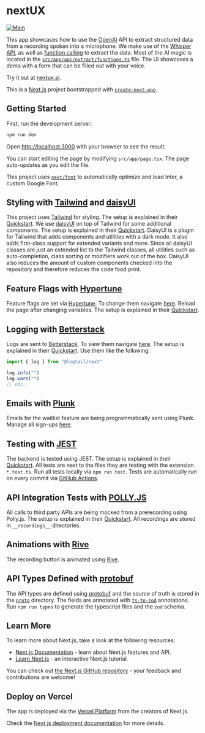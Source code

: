 # nextUX

[![Main](https://github.com/jonnylangefeld/nextux/actions/workflows/main.yml/badge.svg)](https://github.com/jonnylangefeld/nextux/actions/workflows/main.yml)

This app showcases how to use the [OpenAI](https://openai.com) API to extract structured data from a recording spoken into a microphone. We make use of the [Whisper API](https://whisper.openai.com), as well as [function calling](https://platform.openai.com/docs/guides/function-calling) to extract the data. Most of the AI magic is located in the [`src/app/api/extract/functions.ts`](src/app/api/extract/functions.ts) file. The UI showcases a demo with a form that can be filled out with your voice.

Try it out at [nextux.ai](https://nextux.ai).

This is a [Next.js](https://nextjs.org/) project bootstrapped with [`create-next-app`](https://github.com/vercel/next.js/tree/canary/packages/create-next-app).

## Getting Started

First, run the development server:

```bash
npm run dev
```

Open [http://localhost:3000](http://localhost:3000) with your browser to see the result.

You can start editing the page by modifying `src/app/page.tsx`. The page auto-updates as you edit the file.

This project uses [`next/font`](https://nextjs.org/docs/basic-features/font-optimization) to automatically optimize and load Inter, a custom Google Font.

## Styling with [Tailwind](https://tailwindcss.com) and [daisyUI](https://daisyui.com)

This project uses [Tailwind](https://tailwindcss.com) for styling. The setup is explained in their [Quickstart](https://tailwindcss.com/docs/guides/nextjs). We use [daisyUI](https://daisyui.com) on top of Tailwind for some additional components. The setup is explained in their [Quickstart](https://daisyui.com/docs/installation). DaisyUI is a plugin for Tailwind that adds components and utilities with a dark mode. It also adds first-class support for extended variants and more. Since all daisyUI classes are just an extended list to the Tailwind classes, all utilities such as auto-completion, class sorting or modifiers work out of the box. DaisyUI also reduces the amount of custom components checked into the repository and therefore reduces the code food print.

## Feature Flags with [Hypertune](https://hypertune.com)

Feature flags are set via [Hypertune](https://hypertune.com). To change them navigate [here](https://app.hypertune.com/projects/2736/draft). Reload the page after changing variables. The setup is explained in their [Quickstart](https://docs.hypertune.com/getting-started/feature-flags-quickstart).

## Logging with [Betterstack](https://beterstack.com)

Logs are sent to [Betterstack](https://beterstack.com). To view them navigate [here](https://logs.betterstack.com/team/210187/tail). The setup is explained in their [Quickstart](https://betterstack.com/docs/logs/javascript/nextjs/). Use them like the following:

```ts
import { log } from "@logtail/next"

log.info("")
log.warn("")
// etc.
```

## Emails with [Plunk](https://useplunk.com/)

Emails for the waitlist feature are being programmatically sent using Plunk. Manage all sign-ups [here](https://app.useplunk.com/).

## Testing with [JEST](https://jestjs.io)

The backend is tested using JEST. The setup is explained in their [Quickstart](https://jestjs.io/docs/en/getting-started). All tests are next to the files they are testing with the extension `*.test.ts`. Run all tests locally via `npm run test`. Tests are automatically run on every commit via [GitHub Actions](https://github.com/jonnylangefeld/nextux/actions).

## API Integration Tests with [POLLY.JS](https://netflix.github.io/pollyjs)

All calls to third party APIs are being mocked from a prerecording using Polly.js. The setup is explained in their [Quickstart](https://netflix.github.io/pollyjs/#/quick-start?id=quick-start). All recordings are stored in `__recordings__` directories.

## Animations with [Rive](https://rive.app)

The recording button is animated using [Rive](https://rive.app).

## API Types Defined with [protobuf](https://protobuf.dev/)

The API types are defined using [protobuf](https://protobuf.dev/) and the source of truth is stored in the [`proto`](proto) directory. The fields are annotated with [`ts-to-zod`](https://www.npmjs.com/package/ts-to-zod) annotations. Run `npm run types` to generate the typescript files and the `zod` schema.

## Learn More

To learn more about Next.js, take a look at the following resources:

- [Next.js Documentation](https://nextjs.org/docs) - learn about Next.js features and API.
- [Learn Next.js](https://nextjs.org/learn) - an interactive Next.js tutorial.

You can check out [the Next.js GitHub repository](https://github.com/vercel/next.js/) - your feedback and contributions are welcome!

## Deploy on Vercel

The app is deployed via the [Vercel Platform](https://vercel.com/new?utm_medium=default-template&filter=next.js&utm_source=create-next-app&utm_campaign=create-next-app-readme) from the creators of Next.js.

Check the [Next.js deployment documentation](https://nextjs.org/docs/deployment) for more details.
